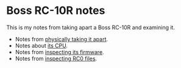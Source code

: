 # Boss RC-10R notes

This is my notes from taking apart a Boss RC-10R and examining it.

* Notes from [physically taking it apart](notes/disassembly.md).
* Notes about [its CPU](notes/cpu.md).
* Notes from [inspecting its firmware](notes/firmware.md).
* Notes from [inspecting RC0 files](notes/rc0.md).
